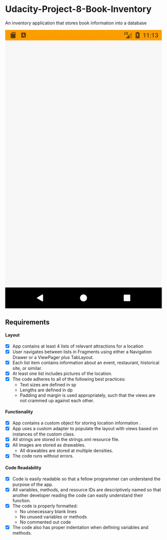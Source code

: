 # Udacity-Project-8-Book-Inventory
An inventory application that stores book information into a database

![](book_inventory_video.gif)

## Requirements

#### Layout
- [x] App contains at least 4 lists of relevant attractions for a location
- [x] User navigates between lists in Fragments using either a Navigation Drawer or a ViewPager plus TabLayout.
- [x] Each list item contains information about an event, restaurant, historical site, or similar.
- [x] At least one list includes pictures of the location.
- [x] The code adheres to all of the following best practices:
     - Text sizes are defined in sp
     - Lengths are defined in dp
     - Padding and margin is used appropriately, such that the views are not crammed up against each other.

#### Functionality
- [x] App contains a custom object for storing location information .
- [x] App uses a custom adapter to populate the layout with views based on instances of the custom class.
- [x] All strings are stored in the strings.xml resource file.
- [x] All images are stored as drawables.
     - All drawables are stored at multiple densities.
- [x] The code runs without errors.

 #### Code Readability
- [x] Code is easily readable so that a fellow programmer can understand the purpose of the app.
- [x] All variables, methods, and resource IDs are descriptively named so that another developer reading the code can easily understand their function.
- [x] The code is properly formatted:
     - No unnecessary blank lines
     - No unused variables or methods
     - No commented out code
- [x] The code also has proper indentation when defining variables and methods.
